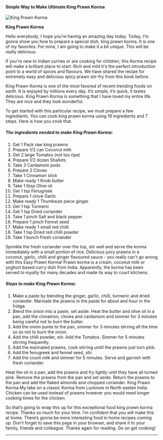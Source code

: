             

#### Simple Way to Make Ultimate King Prawn Korma

![King Prawn Korma](https://img-global.cpcdn.com/recipes/4802176392101888/751x532cq70/king-prawn-korma-recipe-main-photo.jpg)

**King Prawn Korma**

Hello everybody, I hope you’re having an amazing day today. Today, I’m gonna show you how to prepare a special dish, king prawn korma. It is one of my favorites. For mine, I am going to make it a bit unique. This will be really delicious.

If you're new to Indian curries or are cooking for children, this Korma recipe will make a brilliant place to start. Rich and mild it's the perfect introduction point to a world of spices and flavours. We have shared the recipe for extremely easy and delicious spicy prawn stir-fry from this book before.

King Prawn Korma is one of the most favored of recent trending foods on earth. It is enjoyed by millions every day. It’s simple, it’s quick, it tastes delicious. King Prawn Korma is something that I have loved my entire life. They are nice and they look wonderful.

To get started with this particular recipe, we must prepare a few ingredients. You can cook king prawn korma using 19 ingredients and 7 steps. Here is how you cook that.

##### The ingredients needed to make King Prawn Korma:

1.  Get 1 Pack raw king prawns
2.  Prepare 1/2 can Coconut milk
3.  Get 2 large Tomatos (not too ripe)
4.  Prepare 1/2 dozen Shallots
5.  Take 3 Cardamom pods
6.  Prepare 2 Cloves
7.  Take 1 Cinnamon stick
8.  Make ready 1 Knob butter
9.  Take 1 tbsp Olive oil
10.  Get 1 tsp Fenugreek
11.  Prepare 1 clove Garlic
12.  Make ready 1 Thumbsize piece ginger
13.  Get 1 tsp Turmeric
14.  Get 1 tsp Dried coriander
15.  Take 1 pinch Salt and black pepper
16.  Prepare 1 pinch Fennel seed
17.  Make ready 1 small red chilli
18.  Take 1 tsp Dried red chilli powder
19.  Take 1 bunch Fresh coriander

Sprinkle the fresh coriander over the top, stir well and serve the korma immediately with a small portion of rice. Delicious juicy prawns in a coconut, garlic, chilli and ginger flavoured sauce - you really can't go wrong with this Easy Prawn Korma! Prawn korma is a cream, coconut milk or yoghurt based curry dish from India. Apparently, the korma has been served to royalty for many decades and made its way to court kitchens.

##### Steps to make King Prawn Korma:

1.  Make a paste by blending the ginger, garlic, chilli, turmeric and dried coriander. Marinate the prawns in the paste for about and hour in the fridge.
2.  Blend the onion into a paste, set aside. Heat the butter and olive oil in a pan, add the cinnamon, cloves and cardamom and simmer for 3 minutes being careful not to burn the butter.
3.  Add the onion purée to the pan, simmer for 3 minutes stirring all the time so as not to burn the onion.
4.  Add the chilli powder, stir. Add the Tomatos. Simmer for 5 minutes stirring frequently.
5.  Add the marinated prawns, cook stirring untill the prawns just turn pink.
6.  Add the fenugreek and fennel seed, stir.
7.  Add the count milk and simmer for 5 minutes. Serve and garnish with fresh coriander.

Heat the oil in a pan, add the prawns and fry lightly until they have all turned pink. Remove the prawns from the pan and set aside. Return the prawns to the pan and add the flaked almonds and chopped coriander. King Prawn Korma My take on a classic Korma from Lucknow in North easten India. Chicken can be used instead of prawns however you would need longer cooking times for the chicken.

So that’s going to wrap this up for this exceptional food king prawn korma recipe. Thanks so much for your time. I’m confident that you will make this at home. There’s gonna be more interesting food in home recipes coming up. Don’t forget to save this page in your browser, and share it to your family, friends and colleague. Thanks again for reading. Go on get cooking!

* * *